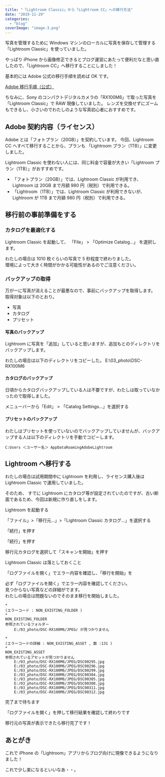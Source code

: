 ```yaml
---
title: "「Lightroom Classic」から「Lightroom CC」への移行方法"
date: "2019-11-29"
categories:
  - "blog"
coverImage: "image-3.png"
---
```


写真を管理するために Windows マシンのローカルに写真を保存して管理する「Lightroom Classic」を使っていました。

やっぱり iPhone から画像修正できるとブログ運営にあたって便利だなと思い直したので、「Lightroom CC」へ移行することにしました！

基本的には Adobe 公式の移行手順を読めば OK です。

[Adobe 移行手順（公式）](https://helpx.adobe.com/jp/lightroom-cc/using/migrate-to-lightroom-cc.html)

ちなみに、Sony のコンパクトデジタルカメラの「RX100M6」で取った写真を「Lightroom Classic」で RAW 現像していました。
レンズを交換せずにズームもできるし、小さいのでわたしのような写真初心者におすすめです。

## Adobe 契約内容（ライセンス）

Adobe とは「フォトプラン（20GB）」を契約しています。
今回、Lightroom CC へすべて移行することから、プランも 「Lightroom プラン（1TB）」に変更しました。

Lightroom Classic を使わない人には、同じ料金で容量が大きい「Lightroom プラン（1TB）」がおすすめです。

- 「フォトプラン（20GB）」では、Lightroom Classic が利用でき、Lightroom は 20GB まで月額 980 円（税別）で利用できる。
- 「Lightroom（1TB）」では、Lightroom Classic が利用できないが、Lightroom が 1TB まで月額 980 円（税別）で利用できる。

## 移行前の事前準備をする

### カタログを最適化する

Lightroom Classic を起動して、 「File」 > 「Optimize Catalog...」 を選択します。

わたしの場合は 1010 枚ぐらいの写真で 5 秒程度で終わりました。  
環境によって大きく時間がかかる可能性があるのでご注意ください。

### バックアップの取得

万が一に写真が消えることが最悪なので、事前にバックアップを取得します。  
取得対象は以下のとおり。

- 写真
- カタログ
- プリセット

#### 写真のバックアップ

Lightroom に写真を「追加」していると思いますが、追加もとのディレクトリをバックアップします。

わたしの場合は以下のディレクトリをコピーした。
E:\\03_photo\\DSC-RX100M6

#### カタログのバックアップ

日頃からカタログバックアップしている人は不要ですが、わたしは取っていなかったので取得しました。

メニューバーから「Edit」 > 「Catalog Settings...」を選択する

#### プリセットのバックアップ

わたしはプリセットを使っていないのでバックアップしていませんが、バックアップする人は以下のディレクトリを手動でコピーします。

```
C:Users ＜ユーザー名＞ AppDataRoamingAdobeLightroom
```

## Lightroom へ移行する

わたしの場合は試用期間中に Lightroom を利用し、ライセンス購入後は Lightroom Classic で運用していました。

そのため、 すでに Lightroom にカタログ等が設定されていたのですが、古い断面であるため、今回は新規に作り直しをします。

Lightroom を起動する

「ファイル」>「移行元...」>「Lightroom Classic カタログ...」を選択する

「続行」を押す

「続行」を押す

移行元カタログを選択して「スキャンを開始」を押す

Lightroom Classic は落としておくこと

「ログファイルを開く」でエラー内容を確認し、「移行を開始」を

必ず「ログファイルを開く」でエラー内容を確認してください。  
見つからない写真などの詳細がでます。  
わたしの場合は問題ないのでそのまま移行を開始しました。

```
*
(エラーコード : NON_EXISTING_FOLDER )
*
NON_EXISTING_FOLDER
参照されているフォルダー
	E:/03_photo/DSC-RX100M6/JPEG/ が見つかりません

*
(エラーコードの詳細 : NON_EXISTING_ASSET , 数 :131 )
*
NON_EXISTING_ASSET
参照されているアセットが見つかりません
	E:/03_photo/DSC-RX100M6/JPEG/DSC00295.jpg
	E:/03_photo/DSC-RX100M6/JPEG/DSC00296.jpg
	E:/03_photo/DSC-RX100M6/JPEG/DSC00299.jpg
	E:/03_photo/DSC-RX100M6/JPEG/DSC00304.jpg
	E:/03_photo/DSC-RX100M6/JPEG/DSC00305.jpg
	E:/03_photo/DSC-RX100M6/JPEG/DSC00308.jpg
	E:/03_photo/DSC-RX100M6/JPEG/DSC00311.jpg
	E:/03_photo/DSC-RX100M6/JPEG/DSC00312.jpg
```

完了まで待ちます

「ログファイルを開く」を押して移行結果を確認して終わりです

移行元の写真が表示できたら移行完了です！

## あとがき

これで iPhone の「Lightroom」アプリからブログ向けに現像できるようになりました！

これで少し楽になるといいなあ・・。
